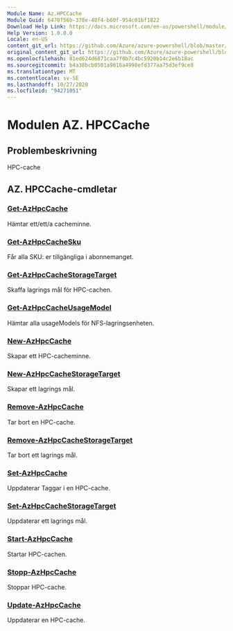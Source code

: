 ```yaml
---
Module Name: Az.HPCCache
Module Guid: 6470f56b-378e-48f4-b60f-954c01bf1822
Download Help Link: https://docs.microsoft.com/en-us/powershell/module/az.hpccache
Help Version: 1.0.0.0
Locale: en-US
content_git_url: https://github.com/Azure/azure-powershell/blob/master/src/HPCCache/HPCCache/help/Az.HPCCache.md
original_content_git_url: https://github.com/Azure/azure-powershell/blob/master/src/HPCCache/HPCCache/help/Az.HPCCache.md
ms.openlocfilehash: 81ed624d6871caa7f0b7c4bc5920b14c2e6b18ac
ms.sourcegitcommit: b4a38bcb0501a9016a4998efd377aa75d3ef9ce8
ms.translationtype: MT
ms.contentlocale: sv-SE
ms.lasthandoff: 10/27/2020
ms.locfileid: "94271051"
---
```

# Modulen AZ. HPCCache
## Problembeskrivning
HPC-cache

## AZ. HPCCache-cmdletar
### [Get-AzHpcCache](Get-AzHpcCache.md)
Hämtar ett/ett/a cacheminne.

### [Get-AzHpcCacheSku](Get-AzHpcCacheSku.md)
Får alla SKU: er tillgängliga i abonnemanget.

### [Get-AzHpcCacheStorageTarget](Get-AzHpcCacheStorageTarget.md)
Skaffa lagrings mål för HPC-cachen.

### [Get-AzHpcCacheUsageModel](Get-AzHpcCacheUsageModel.md)
Hämtar alla usageModels för NFS-lagringsenheten.

### [New-AzHpcCache](New-AzHpcCache.md)
Skapar ett HPC-cacheminne.

### [New-AzHpcCacheStorageTarget](New-AzHpcCacheStorageTarget.md)
Skapar ett lagrings mål.

### [Remove-AzHpcCache](Remove-AzHpcCache.md)
Tar bort en HPC-cache.

### [Remove-AzHpcCacheStorageTarget](Remove-AzHpcCacheStorageTarget.md)
Tar bort ett lagrings mål.

### [Set-AzHpcCache](Set-AzHpcCache.md)
Uppdaterar Taggar i en HPC-cache.

### [Set-AzHpcCacheStorageTarget](Set-AzHpcCacheStorageTarget.md)
Uppdaterar ett lagrings mål.

### [Start-AzHpcCache](Start-AzHpcCache.md)
Startar HPC-cachen.

### [Stopp-AzHpcCache](Stop-AzHpcCache.md)
Stoppar HPC-cache.

### [Update-AzHpcCache](Update-AzHpcCache.md)
Uppdaterar en HPC-cache.

